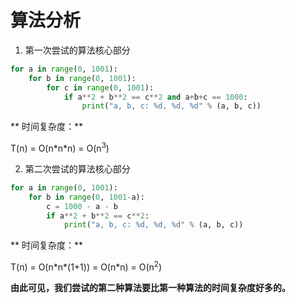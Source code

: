 # 算法分析

1. 第一次尝试的算法核心部分

```python
for a in range(0, 1001):
    for b in range(0, 1001):
        for c in range(0, 1001):
            if a**2 + b**2 == c**2 and a+b+c == 1000:
                print("a, b, c: %d, %d, %d" % (a, b, c))
```

** 时间复杂度：**

T(n) = O(n\*n\*n) = O(n<sup>3</sup>)

2. 第二次尝试的算法核心部分

```python
for a in range(0, 1001):
    for b in range(0, 1001-a):
        c = 1000 - a - b
        if a**2 + b**2 == c**2:
            print("a, b, c: %d, %d, %d" % (a, b, c))
```

** 时间复杂度：**

T(n) = O(n\*n\*(1+1)) = O(n\*n) = O(n<sup>2</sup>)

**由此可见，我们尝试的第二种算法要比第一种算法的时间复杂度好多的。**
